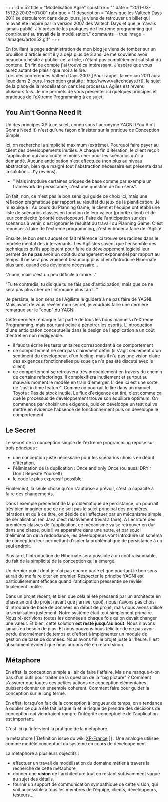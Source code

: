 +++
id = 52
title = "Modélisation Agile"
soustitre = ""
date = "2011-03-15T22:20:03+01:00"
rubrique = 11
description = "Alors que les Valtech Days 2011 se dérouleront dans deux jours, je viens de retrouver un billet qui m'avait été inspiré par la version 2007 des Valtech Days et que je n'avais jamais publié. J'y présente les pratiques de l'extreme programming qui contribuent au travail de la modélisation."
comments = true
image = "/images/arton52.gif"
+++

<div class="chapo">En fouillant la page administration de mon blog je viens de tomber sur un brouillon d'article écrit il y a déjà plus de 3 ans. Je me souviens avoir beaucoup hésité à publier cet article, n'étant pas complètement satisfait du contenu. En fin de compte j'ai trouvé ça intéressant. J'espère que vous aurez autant de plaisir que moi à le lire.</div>
Lors des conférences Valtech Days 2007[[Pour rappel, la version 2011 aura lieux dans 2 jours. Inscription gratuite : http://www.valtechdays.fr]], le sujet de la place de la modélisation dans les processus Agiles est revenu plusieurs fois. Je me permets de vous présenter ici quelques principes et pratiques de l'eXtreme Programming à ce sujet.

## You Ain't Gonna Need It
Un des principes XP à ce sujet, connu sous l'acronyme YAGNI (You Ain't Gonna Need It) n'est qu'une façon d'insister sur la pratique de Conception Simple.

Ici, on recherche la simplicité maximum (extrême). Pourquoi faire payer au client des développements inutiles. A chaque fin d'itération, le client reçoit l'application qui aura coûté le moins cher pour les scénarios qu'il a demandé. Aucune anticipation n'est effectuée (non plus au niveau abstraction, bien que malgré tout l'abstraction nécessaire est présente dans la solution... J'y reviens).

- " Mais introduire certaines briques de base comme par exemple un framework de persistance, c'est une question de bon sens".

En fait, non, ce n'est pas le bon sens qui guide ce choix ici, mais une réflexion pragmatique par rapport au résultat du jeux de la planification.
Je m'explique :
Au cours du Planning Game, le client et l'équipe ont établi une liste de scénarios classés en fonction de leur valeur (priorité client) et de leur complexité (priorité développeur). Faire de l'anticipation sur des scénarios à venir, c'est ignorer le résultat du travail du Planning Game. C'est renoncer à faire de l'extreme programming, c'est échouer à faire de l'Agilité. 

Ensuite, le bon sens auquel on fait référence ici trouve ses racines dans le modèle mental des intervenants. Les Agilistes savent que l'ensemble des techniques qu'ils appliquent pour faire du développement logiciel leur permet de **ne pas** avoir un coût du changement exponentiel par rapport au temps. Il ne sera pas vraiment beaucoup plus cher d'introduire Hibernate plus tard, quand cela deviendra nécessaire... 

"A bon, mais c'est un peu difficile à croire..."

"Tu te contredis, tu dis que tu ne fais pas d'anticipation, mais que ce ne sera pas plus cher de l'introduire plus tard..."

Je persiste, le bon sens de l'Agiliste le guidera à ne pas faire de YAGNI. 
Mais avant de vous révéler mon secret, je voudrais faire une dernière remarque sur le "coup" du YAGNI.

Cette dernière remarque fait partie de tous les bons manuels d'eXtreme Programming, mais pourtant peine à pénétrer les esprits. L'introduction d'une anticipation conceptuelle dans le design de l'application a un coût d'entretien non négligeable. 
- il faudra écrire les tests unitaires correspondant à ce comportement
- ce comportement ne sera pas clairement défini (il s'agit seulement d'un sentiment du développeur, d'un feeling, mais il n'a pas une vision claire des exigences fonctionnelles puisque ça n'a pas été discuté avec le client)
- ce comportement se retrouvera très probablement en travers du chemin de certains refactorings. Il complexifiera inutilement et surtout au mauvais moment le modèle en train d'émerger.
L'idée ici est une sorte de "just in time feature". Comme on pourrait le lire dans un manuel Toyota : Pas de stock inutile. Le flux d'exigence est tiré, c'est comme ça que le processus de développement trouve son équilibre optimum. On commence par choisir une exigence, puis on développe un test qui va mettre en évidence l'absence de fonctionnement puis on développe le comportement.

## Le Secret
Le secret de la conception simple de l'extreme programming repose sur trois principes :

- une conception juste nécessaire pour les scénarios choisis en début d'itération,
- l'élimination de la duplication : Once and only Once (ou aussi DRY : Don't Repeate Yourself)
- le code le plus expressif possible.


Finalement, la seule chose qu'on s'autorise à prévoir, c'est la capacité à faire des changements. 

Dans l'exemple précédent de la problématique de persistance, on pourrait très bien imaginer que ce ne soit pas le sujet principal des premières itérations et qu'à ce titre, on décide de l'effectuer par un mécanisme simple de sérialisation (en Java c'est relativement trivial à faire). A l'écriture des premières classes de l'application, ce mécanisme va se retrouver en dur dans une classe, puis il va apparaitre dans une autre, et par souci d'élimination de la redondance, les développeurs vont introduire un schéma de conception leur permettant d'isoler la problématique de persistance à un seul endroit.

Plus tard, l'introduction de Hibernate sera possible à un coût raisonnable, du fait de la simplicité de la conception qui a émergé.

Un dernier point dont je n'ai pas encore parlé et que pourtant le bon sens aurait du me faire citer en premier. Respecter le principe YAGNI est particulièrement efficace quand l'anticipation pressentie se révèle finalement inutile.

Dans un projet récent, et bien que cela ai été pressenti par un architecte en phase amont du projet (avant que j'arrive, quoi), nous n'avons pas choisi d'introduire de base de données en début de projet, mais nous avons utilisé la sérialisation justement. Notre système était tout simplement primaire. Nous ré-écrivions toutes les données à chaque fois qu'on devait changer une valeur.
Et bien, cette solution **est resté jusqu'au bout**. Nous n'avons jamais eu besoin de plus. Et nous pouvons nous féliciter de ne pas avoir perdu énormément de temps et d'effort à implémenter un module de gestion de base de données. Nous avons fini le projet juste à l'heure. Il est absolument évident que nous aurions été en retard sinon.

## Métaphore

En effet, la conception simple a l'air de faire l'affaire. Mais ne manque-t-on pas d'un outil pour traiter de la question de la "big picture" ? Comment s'assurer que toutes ces petites actions de conception élémentaires puissent donner un ensemble cohérent. Comment faire pour guider la conception sur le long terme. 

En effet, lorsqu'on fait de la conception à longueur de temps, on a tendance à oublier ce qui a été fait jusque là et le risque de prendre des décisions de conception qui viendraient rompre l'intégrité conceptuelle de l'application est important. 

C'est ici qu'intervient la pratique de la métaphore.

la métaphore [[Definition issue du wiki [XP-France](http://xp-france.net/cgi-bin/wiki.pl?TreizePratiques) ]] : Une analogie utilisée comme modèle conceptuel du système en cours de développement

La métaphore à plusieurs objectifs :
- effectuer un travail de modélisation du domaine métier à travers la recherche de cette métaphore,
- donner une **vision** de l'architecture tout en restant suffisamment vague au sujet des détails,
- fournir un support de communication sympathique de cette vision, qui soit accessible à tous les membres de l'équipe, clients, développeurs, testeurs...